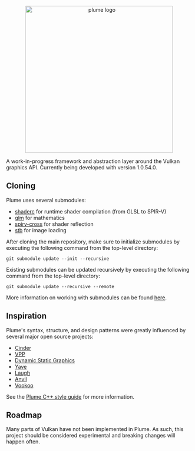 <p align="center">
  <img src="https://github.com/mwalczyk/VulkanToolkit/blob/master/logo.svg" alt="plume logo" width="400" height="auto"/>
</p>

A work-in-progress framework and abstraction layer around the Vulkan graphics API. Currently being developed with version 1.0.54.0.

## Cloning

Plume uses several submodules:
- [shaderc](https://github.com/google/shaderc) for runtime shader compilation (from GLSL to SPIR-V)
- [glm](https://github.com/g-truc/glm) for mathematics
- [spirv-cross](https://github.com/KhronosGroup/SPIRV-Cross) for shader reflection
- [stb](https://github.com/nothings/stb) for image loading

After cloning the main repository, make sure to initialize submodules by executing the following command from the top-level directory:

`git submodule update --init --recursive`

Existing submodules can be updated recursively by executing the following command from the top-level directory:

`git submodule update --recursive --remote`

More information on working with submodules can be found [here](https://github.com/blog/2104-working-with-submodules).

## Inspiration

Plume's syntax, structure, and design patterns were greatly influenced by several major
open source projects:

- [Cinder](https://github.com/cinder/Cinder)
- [VPP](https://github.com/nyorain/vpp)
- [Dynamic Static Graphics](https://github.com/DynamicStatic/Dynamic_Static_Graphics)
- [Yave](https://github.com/gan74/Yave)
- [Laugh](https://github.com/jian-ru/laugh_engine)
- [Anvil](https://github.com/GPUOpen-LibrariesAndSDKs/Anvil)
- [Vookoo](https://github.com/andy-thomason/Vookoo)

See the [Plume C++ style guide](https://github.com/mwalczyk/plume_cpp_style) for more information.

## Roadmap

Many parts of Vulkan have not been implemented in Plume. As such, this project should be considered
experimental and breaking changes will happen often.

